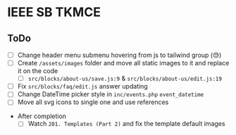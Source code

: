 # IEEE SB TKMCE

## ToDo
- [ ] Change header menu submenu hovering from js to tailwind group (😓)
- [ ] Create `/assets/images` folder and move all static images to it and replace it on the code
  - [ ] `src/blocks/about-us/save.js:9` & `src/blocks/about-us/edit.js:19` 
- [ ] Fix `src/blocks/faq/edit.js` answer updating
- [ ] Change DateTime picker style in `inc/events.php` `event_datetime`
- [ ] Move all svg icons to single one and use references
- After completion
  - [ ] Watch `201. Templates (Part 2)` and fix the template default images